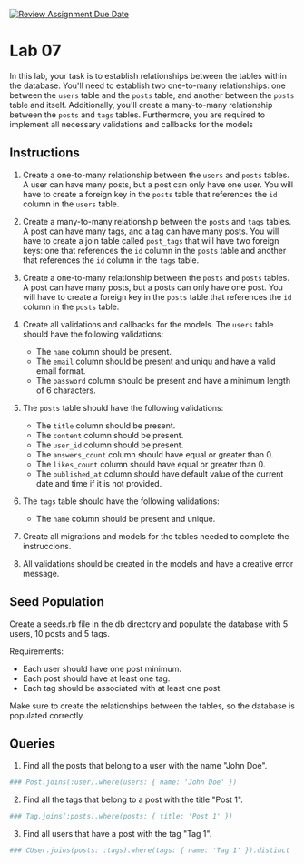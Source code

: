 [![Review Assignment Due Date](https://classroom.github.com/assets/deadline-readme-button-24ddc0f5d75046c5622901739e7c5dd533143b0c8e959d652212380cedb1ea36.svg)](https://classroom.github.com/a/0PWCtUDg)
# Lab 07

In this lab, your task is to establish relationships between the tables within the database. You'll need to establish two one-to-many relationships: one between the `users` table and the `posts` table, and another between the `posts` table and itself. Additionally, you'll create a many-to-many relationship between the `posts` and `tags` tables. Furthermore, you are required to implement all necessary validations and callbacks for the models

## Instructions

1. Create a one-to-many relationship between the `users` and `posts` tables. A user can have many posts, but a post can only have one user. You will have to create a foreign key in the `posts` table that references the `id` column in the `users` table.

2. Create a many-to-many relationship between the `posts` and `tags` tables. A post can have many tags, and a tag can have many posts. You will have to create a join table called `post_tags` that will have two foreign keys: one that references the `id` column in the `posts` table and another that references the `id` column in the `tags` table.

3. Create a one-to-many relationship between the `posts` and `posts` tables. A post can have many posts, but a posts can only have one post. You will have to create a foreign key in the `posts` table that references the `id` column in the `posts` table.

4. Create all validations and callbacks for the models. The `users` table should have the following validations:
   - The `name` column should be present.
   - The `email` column should be present and uniqu and have a valid email format.
   - The `password` column should be present and have a minimum length of 6 characters.

5. The `posts` table should have the following validations:
    - The `title` column should be present.
    - The `content` column should be present.
    - The `user_id` column should be present.
    - The `answers_count` column should have equal or greater than 0.
    - The `likes_count` column should have equal or greater than 0.
    - The `published_at` column should have default value of the current date and time if it is not provided.
  
6. The `tags` table should have the following validations:
    - The `name` column should be present and unique.

7. Create all migrations and models for the tables needed to complete the instruccions.

8. All validations should be created in the models and have a creative error message.

## Seed Population

Create a seeds.rb file in the db directory and populate the database with 5 users, 10 posts and 5 tags.

Requirements:

- Each user should have one post minimum.
- Each post should have at least one tag.
- Each tag should be associated with at least one post.

Make sure to create the relationships between the tables, so the database is populated correctly.

## Queries

1. Find all the posts that belong to a user with the name "John Doe".

```ruby
### Post.joins(:user).where(users: { name: 'John Doe' })
```

2. Find all the tags that belong to a post with the title "Post 1".

```ruby
### Tag.joins(:posts).where(posts: { title: 'Post 1' })
```

3. Find all users that have a post with the tag "Tag 1".

```ruby
### CUser.joins(posts: :tags).where(tags: { name: 'Tag 1' }).distinct
```
